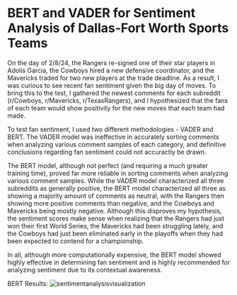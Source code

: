 # BERT and VADER for Sentiment Analysis of Dallas-Fort Worth Sports Teams

On the day of 2/8/24, the Rangers re-signed one of their star players in Adolis
Garcia, the Cowboys hired a new defensive coordinator, and the Mavericks traded for two new players at the trade deadline.
As a result, I was curious to see recent fan sentiment given the big day of moves. To bring this to the test, I gathered the
newest comments for each subreddit (r/Cowboys, r/Mavericks, r/TexasRangers), and I hypothesized that the fans of each team 
would show positivity for the new moves that each team had made.

To test fan sentiment, I used two different methodologies - VADER and BERT. The VADER model was ineffective in accurately 
sorting comments when analyzing various comment samples of each category, and definitive conclusions regarding fan sentiment
could not accuractly be drawn.

The BERT model, although not perfect (and requiring a much greater training time), proved far more reliable in sorting
comments when analyzing various comment samples. While the VADER model characterized all three subreddits as generally 
positive, the BERT model characterized all three as showing a majority amount of comments as neutral, with the Rangers then
showing more positive comments than negative, and the Cowboys and Mavericks being mostly negative. Although this disproves
my hypothesis, the sentiment scores make sense when realizing that the Rangers had just won their first World Series, the 
Mavericks had been struggling lately, and the Cowboys had just been eliminated early in the playoffs when they had been 
expected to contend for a championship.

In all, although more computationally expensive, the BERT model showed highly effective in determining fan sentiment and
is highly recommended for analyzing sentiment due to its contextual awareness.

BERT Results:
![sentimentanalysisvisualization](https://github.com/user-attachments/assets/a9295804-8b78-439c-a61c-4c5def6edd31)
